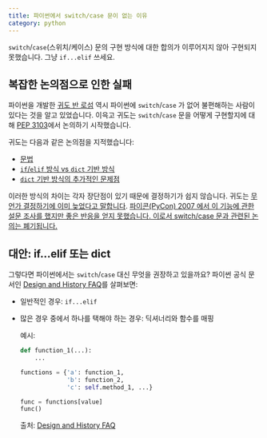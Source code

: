 ```yaml
---
title: 파이썬에서 switch/case 문이 없는 이유
category: python
---
```


`switch`/`case`(스위치/케이스) 문의 구현 방식에 대한 합의가 이루어지지 않아 구현되지 못했습니다. 그냥 `if...elif` 쓰세요.

## 복잡한 논의점으로 인한 실패

파이썬을 개발한 [귀도 반 로섬](https://ko.wikipedia.org/wiki/%EA%B7%80%EB%8F%84_%EB%B0%98_%EB%A1%9C%EC%84%AC) 역시 파이썬에 `switch`/`case` 가 없어 불편해하는 사람이 있다는 것을 알고 있었습니다. 이윽고 귀도는 `switch`/`case` 문을 어떻게 구현할지에 대해 [PEP 3103](https://www.python.org/dev/peps/pep-3103/)에서 논의하기 시작했습니다.

귀도는 다음과 같은 논의점을 지적했습니다:

- [문법](https://www.python.org/dev/peps/pep-3103/#basic-syntax)
- [`if`/`elif` 방식 vs `dict` 기반 방식](https://www.python.org/dev/peps/pep-3103/#if-elif-chain-vs-dict-based-dispatch)
- [`dict` 기반 방식의 추가적인 문제점](https://www.python.org/dev/peps/pep-3103/#when-to-freeze-the-dispatch-dict)

이러한 방식의 차이는 각자 장단점이 있기 때문에 결정하기가 쉽지 않습니다. 귀도는 [무언가 결정하기에 이미 늦었다고 말합니다](https://www.python.org/dev/peps/pep-3103/#conclusion). [파이콘(PyCon) 2007 에서 이 기능에 관한 설문 조사를 했지만 좋은 반응을 얻지 못했습니다. 이로서 switch/case 문과 관련된 논의는 폐기됩니다.](https://www.python.org/dev/peps/pep-3103/#rejection-notice)

## 대안: if...elif 또는 dict

그렇다면 파이썬에서는 `switch`/`case` 대신 무엇을 권장하고 있을까요? 파이썬 공식 문서인 [Design and History FAQ](https://docs.python.org/3/faq/design.html#why-isn-t-there-a-switch-or-case-statement-in-python)를 살펴보면:

- 일반적인 경우: `if...elif`
- 많은 경우 중에서 하나를 택해야 하는 경우: 딕셔너리와 함수를 매핑

    예시:
    
    ```py
    def function_1(...):
        ...

    functions = {'a': function_1,
                 'b': function_2,
                 'c': self.method_1, ...}

    func = functions[value]
    func()
    ```
    
    출처: <a href="https://docs.python.org/3/faq/design.html#why-isn-t-there-a-switch-or-case-statement-in-python">Design and History FAQ</a>
